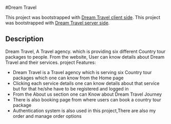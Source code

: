#Dream Travel

This project was bootstrapped with [Dream Travel client side](https://dream-travel-2022.web.app/).
This project was bootstrapped with [Dream Travel server side](http://localhost:5000/).

## Description

Dream Travel, A Travel agency. which is providing six different Country tour packages to people. From the website, User can know details about Dream Travel and their services.
project Features:

<ul>
<li>Dream Travel is a Travel agency which is serving six Country tour packages which one can know from the Home page</li>
<li>Clicking each service details one can know details about that service but for that he/she have to be registered and logged in</li>
<li>From the About us section one can Know about Dream Travel Journey</li>
<li>There is also booking page from where users can  book a country tour package</li>
<li>Authentication system is  also used in this project,There are also my order and manage order options</li>
</ul>
